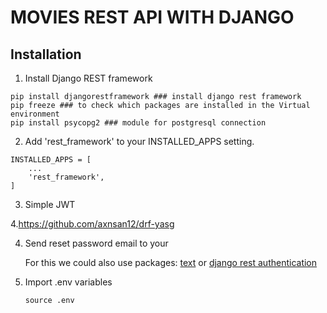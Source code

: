 # MOVIES REST API WITH DJANGO 

## Installation

1. Install Django REST framework
```
pip install djangorestframework ### install django rest framework
pip freeze ### to check which packages are installed in the Virtual environment
pip install psycopg2 ### module for postgresql connection
```
2. Add 'rest_framework' to your INSTALLED_APPS setting.
   
```
INSTALLED_APPS = [
    ...
    'rest_framework',
]
```
3. Simple JWT  

4.https://github.com/axnsan12/drf-yasg 

4. Send reset password email to your
   
   For this we could also use packages: [text](https://github.com/anexia-it/django-rest-passwordreset) or [django rest authentication](https://django-rest-auth.readthedocs.io/en/latest/)

5. Import .env variables
   ```
   source .env
   ```
